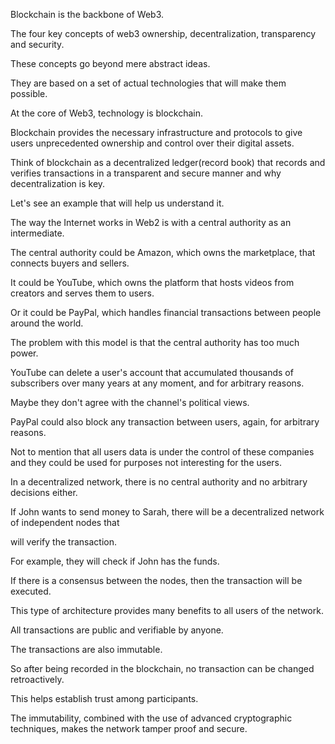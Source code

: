  Blockchain is the backbone of Web3.

The four key concepts of web3 ownership, decentralization, transparency and security.

These concepts go beyond mere abstract ideas.

They are based on a set of actual technologies that will make them possible.

At the core of Web3, technology is blockchain.

Blockchain provides the necessary infrastructure and protocols to give users unprecedented ownership and control over their digital assets.

Think of blockchain as a decentralized ledger(record book) that records and verifies transactions in a transparent and secure manner and why decentralization is key.

Let's see an example that will help us understand it.

The way the Internet works in Web2 is with a central authority as an intermediate.

The central authority could be Amazon, which owns the marketplace, that connects buyers and sellers.

It could be YouTube, which owns the platform that hosts videos from creators and serves them to users.

Or it could be PayPal, which handles financial transactions between people around the world.

The problem with this model is that the central authority has too much power.

YouTube can delete a user's account that accumulated thousands of subscribers over many years at any moment, and for arbitrary reasons.

Maybe they don't agree with the channel's political views.

PayPal could also block any transaction between users, again, for arbitrary reasons.

Not to mention that all users data is under the control of these companies and they could be used for purposes not interesting for the users.

In a decentralized network, there is no central authority and no arbitrary decisions either.

If John wants to send money to Sarah, there will be a decentralized network of independent nodes that

will verify the transaction.

For example, they will check if John has the funds.

If there is a consensus between the nodes, then the transaction will be executed.

This type of architecture provides many benefits to all users of the network.

All transactions are public and verifiable by anyone.

The transactions are also immutable.

So after being recorded in the blockchain, no transaction can be changed retroactively.

This helps establish trust among participants.

The immutability, combined with the use of advanced cryptographic techniques, makes the network tamper proof and secure.

